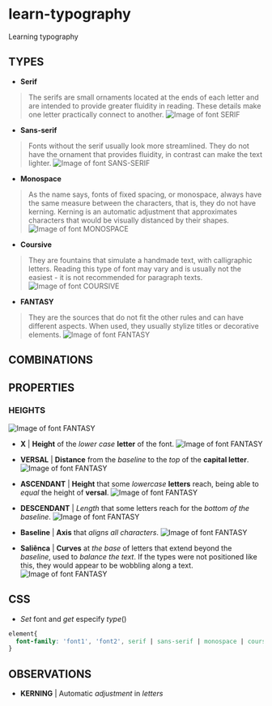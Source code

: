 # learn-typography
Learning typography


## TYPES
- **Serif**
> The serifs are small ornaments located at the ends of each letter and are intended to provide greater fluidity in reading. These details make one letter practically connect to another.
![Image of font SERIF](http://i.imgur.com/yEPEymU.png)
- **Sans-serif**
> Fonts without the serif usually look more streamlined. They do not have the ornament that provides fluidity, in contrast can make the text lighter.
![Image of font SANS-SERIF](http://i.imgur.com/s6aHFfJ.png)
- **Monospace**
> As the name says, fonts of fixed spacing, or monospace, always have the same measure between the characters, that is, they do not have kerning. Kerning is an automatic adjustment that approximates characters that would be visually distanced by their shapes.
![Image of font MONOSPACE](http://i.imgur.com/9pyjjnp.png)
- **Coursive**
> They are fountains that simulate a handmade text, with calligraphic letters. Reading this type of font may vary and is usually not the easiest - it is not recommended for paragraph texts.
![Image of font COURSIVE](http://i.imgur.com/RDATtBY.png)
- **FANTASY**
> They are the sources that do not fit the other rules and can have different aspects. When used, they usually stylize titles or decorative elements.
![Image of font FANTASY](http://i.imgur.com/D8OZtgX.png)


## COMBINATIONS


## PROPERTIES
### HEIGHTS
![Image of font FANTASY](http://i.imgur.com/7jPK1HB.png)


- **X** | **Height** of the _lower case_ **letter** of the font.
![Image of font FANTASY](http://imgur.com/LZZ3h5i.jpg)

- **VERSAL** | **Distance** from the _baseline_ to the _top_ of the **capital letter**.
![Image of font FANTASY](http://i.imgur.com/ArJEqrs.png)

- **ASCENDANT** | **Height** that some _lowercase_ **letters** reach, being able to _equal_ the height of **versal**.
![Image of font FANTASY](http://i.imgur.com/qBb82xD.png)

- **DESCENDANT** | _Length_ that some letters reach for the _bottom of the baseline_.
![Image of font FANTASY](http://i.imgur.com/zbVSBkM.png)

- **Baseline** | **Axis** that _aligns all characters_.
![Image of font FANTASY](http://i.imgur.com/7BRfJoq.png)

- **Saliênca** | **Curves** at _the base_ of letters that extend beyond the _baseline_, used to _balance the text_. If the types were not positioned like this, they would appear to be wobbling along a text.
![Image of font FANTASY](http://i.imgur.com/HCjLlaA.png)



## CSS
- _Set_ font and _get_ especify _type_()
```css
element{
  font-family: 'font1', 'font2', serif | sans-serif | monospace | coursive;
}
```

## OBSERVATIONS
- **KERNING** | Automatic _adjustment_ in _letters_
